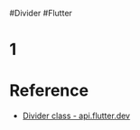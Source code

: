 #Divider #Flutter
# 1
# Reference

* [Divider class - api.flutter.dev](https://api.flutter.dev/flutter/material/Divider-class.html)